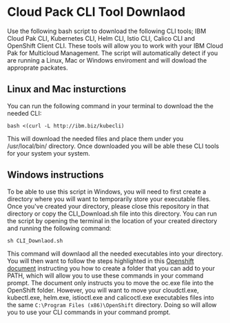 # Cloud Pack CLI Tool Downlaod

Use the following bash script to download the following CLI tools; IBM Cloud Pak CLI, Kubernetes CLI, Helm CLI, Istio CLI, Calico CLI and OpenShift Client CLI. These tools will allow you to work with your IBM Cloud Pak for Multicloud Management. The script will automatically detect if you are running a Linux, Mac or Windows enviroment and will dowload the approprate packates. 


## Linux and Mac insturctions 

You can run the following command in your terminal to download the the needed CLI: 

```
bash <(curl -L http://ibm.biz/kubecli)
```

This will download the needed files and place them under you /usr/local/bin/ directory. Once downloaded you will be able these CLI tools for your system your system. 

## Windows instructions 

To be able to use this script in Windows, you will need to first create a directory where you will want to temporarily store your executable files. 
Once you've created your directory, please close this repository in that directory or copy the CLI_Download.sh file into this directory. 
You can run the script by opening the terminal in the location of your created directory and running the following command: 

```
sh CLI_Downlaod.sh
```

This command will downlaod all the needed executables into your directory. You will then want to follow the steps highlighted in this [Openshift document](https://www.openshift.com/blog/installing-oc-tools-windows) instructing you how to create a folder that you can add to your PATH, which will allow you to use these commands in your command prompt. The document only instructs you to move the oc.exe file into the OpenShift folder. However, you will want to move your cloudctl.exe, kubectl.exe, helm.exe, istioctl.exe and calicoctl.exe executables files into the same `C:\Program Files (x86)\OpenShift` directory. Doing so will allow you to use your CLI commands in your command prompt. 